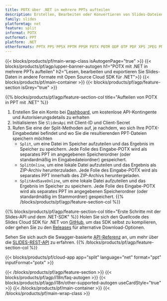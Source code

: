 ```yaml
---
title: POTX über .NET in mehrere PPTs aufteilen
description: Erstellen, Bearbeiten oder Konvertieren von Slides-Dateien mit REST API und Open Source .NET SDKSlides files with REST API & Open Source .NET SDK
family: slides
platformtag: net
feature: split
informat: POTX
outformat: PPT
platform: .NET
otherformats: PPTX PPS PPSX PPTM PPSM POTX POTM ODP OTP PDF XPS JPEG PNG BMP TIFF SVG HTML5 GIF XAML
---
```


{{< blocks/products/pf/main-wrap-class isAutogenPage="true" >}}
{{< blocks/products/pf/agp/upper-banner-autogen h1="POTX mit .NET in mehrere PPTs aufteilen" h2="Lesen, bearbeiten und exportieren Sie Slides-Daten in andere Formate mit Open Source Cloud SDK für .NET">}}
{{< blocks/products/pf/main-container >}}
{{< blocks/products/pf/agp/feature-section isGrey="true" >}}

{{% blocks/products/pf/agp/feature-section-col title="Aufteilen von POTX in PPT mit .NET" %}}
1. Erstellen Sie ein Konto bei <a href="https://dashboard.aspose.cloud/">Dashboard</a>, um kostenlose API-Kontingente und Autorisierungsdetails zu erhalten
1. Initialisieren Sie ```SlidesApi``` mit Client-ID und Client-Secret
1. Rufen Sie eine der Split-Methoden auf, je nachdem, wo sich Ihre POTX-Eingabedatei befindet und wo Sie die resultierenden PPT-Dateien speichern möchten
    - ```Split```, um eine Datei im Speicher aufzuteilen und das Ergebnis im Speicher zu speichern. Jede Folie des Eingabe-POTX wird als separates PPT im angegebenen Speicherordner (oder standardmäßig im Eingabedateiordner) gespeichert.
    - ```SplitOnline```, um eine lokale Datei aufzuteilen und das Ergebnis als ZIP-Archiv herunterzuladen. Jede Folie des Eingabe-POTX wird als separates PPT innerhalb des ZIP-Archivs heruntergeladen.
    - ```SplitAndSaveOnline```, um eine lokale Datei aufzuteilen und das Ergebnis im Speicher zu speichern. Jede Folie des Eingabe-POTX wird als separates PPT im angegebenen Speicherordner (oder standardmäßig im Stammordner) gespeichert.
{{% /blocks/products/pf/agp/feature-section-col %}}

{{% blocks/products/pf/agp/feature-section-col title="Erste Schritte mit der Slides-API und dem .NET-SDK" %}}
Holen Sie sich den Quellcode des Slides Cloud SDK für .NET von [GitHub](https://github.com/aspose-slides-cloud/aspose-slides-cloud-dotnet), um das SDK selbst zu kompilieren, oder gehen Sie zu den [Releases](https://releases.aspose.cloud/) für alternative Download-Optionen.

Sehen Sie sich auch die Swagger-basierte [API-Referenz](https://apireference.aspose.cloud/slides/) an, um mehr über die [SLIDES-REST-API](https://products.aspose.cloud/slides/curl/) zu erfahren.
{{% /blocks/products/pf/agp/feature-section-col %}}

{{< blocks/products/pf/cloud-app app="split" language="net" format="ppt" inputFormat="potx" >}}

{{< /blocks/products/pf/agp/feature-section >}}
{{< blocks/products/pf/agp/i18n/faq-autogen >}}
{{< blocks/products/pf/agp/i18n/other-supported-autogen useCardStyle="true" >}}
{{< /blocks/products/pf/main-container >}}
{{< /blocks/products/pf/main-wrap-class >}}